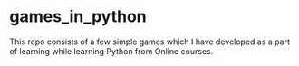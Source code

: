 # games_in_python

This repo consists of a few simple games which I have developed as a part of learning while learning Python from Online courses.
